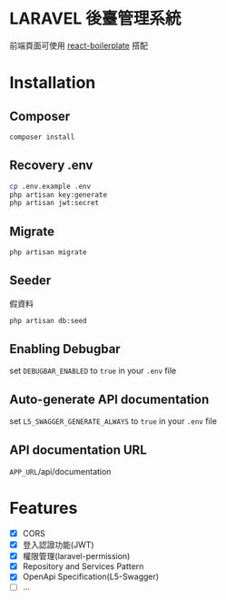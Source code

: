 # LARAVEL 後臺管理系統

前端頁面可使用 [react-boilerplate](https://github.com/fantasy9830/react-boilerplate) 搭配

# Installation
## Composer
```bash
composer install
```

## Recovery .env
```bash
cp .env.example .env
php artisan key:generate
php artisan jwt:secret
```

## Migrate
```bash
php artisan migrate
```

## Seeder
假資料
```bash
php artisan db:seed
```

## Enabling Debugbar
set `DEBUGBAR_ENABLED` to `true` in your `.env` file

## Auto-generate API documentation
set `L5_SWAGGER_GENERATE_ALWAYS` to `true` in your `.env` file

## API documentation URL
`APP_URL`/api/documentation

# Features
* [x] CORS
* [x] 登入認證功能(JWT)
* [x] 權限管理(laravel-permission)
* [x] Repository and Services Pattern
* [x] OpenApi Specification(L5-Swagger)
* [ ] ...

